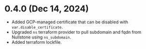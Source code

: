 # 0.4.0 (Dec 14, 2024)
* Added GCP-managed certificate that can be disabled with `var.disable_certificate`.
* Upgraded `ns` terraform provider to pull subdomain and fqdn from Nullstone using `ns_subdomain`.
* Added terraform lockfile.
